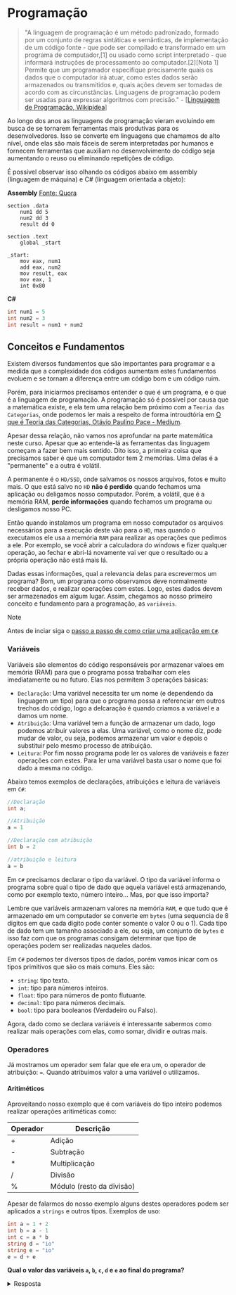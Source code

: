 # Programação

> "A linguagem de programação é um método padronizado, formado por um conjunto de regras sintáticas e semânticas, de implementação de um código fonte - que pode ser compilado e transformado em um programa de computador,[1] ou usado como script interpretado - que informará instruções de processamento ao computador.[2][Nota 1] Permite que um programador especifique precisamente quais os dados que o computador irá atuar, como estes dados serão armazenados ou transmitidos e, quais ações devem ser tomadas de acordo com as circunstâncias. Linguagens de programação podem ser usadas para expressar algoritmos com precisão." - [[Linguagem de Programação, Wikipidea](https://pt.wikipedia.org/wiki/Linguagem_de_programa%C3%A7%C3%A3o)]

Ao longo dos anos as linguagens de programação vieram evoluindo em busca de se tornarem ferramentas mais produtivas para os desenvolvedores. Isso se converte em linguagens que chamamos de alto nível, onde elas são maís fáceis de serem interpretadas por humanos e fornecem ferramentas que auxiliam no desenvolvimento do código seja aumentando o reuso ou eliminando repetições de código.

É possível observar isso olhando os códigos abaixo em assembly (linguagem de máquina) e C# (linguagem orientada a objeto):

**Assembly** [Fonte: Quora](https://www.quora.com/How-do-I-write-an-assembly-language-program-to-add-two-numbers)
``` assembly
section .data 
    num1 dd 5 
    num2 dd 3 
    result dd 0 
 
section .text 
    global _start 
 
_start: 
    mov eax, num1 
    add eax, num2 
    mov result, eax 
    mov eax, 1 
    int 0x80 
```

**C#**
``` c#
int num1 = 5
int num2 = 3
int result = num1 + num2
```

## Conceitos e Fundamentos

Existem diversos fundamentos que são importantes para programar e a medida que a complexidade dos códigos aumentam estes fundamentos evoluem e se tornam a diferença entre um código bom e um código ruim.

Porém, para iniciarmos precisamos entender o que é um programa, e o que é a linguagem de programação. A programação só é possível por causa que a matemática existe, e ela tem uma relação bem próximo com a `Teoria das Categorias`, onde podemos ler mais a respeito de forma introudtória em [O que é Teoria das Categorias, Otávio Paulino Pace - Medium](https://medium.com/@otaviopp8/o-que-%C3%A9-teoria-das-categorias-5e7ed0d64a94).

Apesar dessa relação, não vamos nos aprofundar na parte matemática neste curso. Apesar que ao entende-lá as ferramentas das linguagem começam a fazer bem mais sentido. Dito isso, a primeira coisa que precisamos saber é que um computador tem 2 memórias. Uma delas é a "permanente" e a outra é volátil.

A permanente é o `HD/SSD`, onde salvamos os nossos arquivos, fotos e muito mais. O que está salvo no `HD` **não é perdido** quando fechamos uma aplicação ou deligamos nosso computador. Porém, a volátil, que é a memória RAM, **perde informações** quando fechamos um programa ou desligamos nosso PC.

Então quando instalamos um programa em nosso computador os arquivos necessários para a execução deste vão para o `HD`, mas quando o executamos ele usa a memória `RAM` para realizar as operações que pedimos a ele. Por exemplo, se você abrir a calculadora do windows e fizer qualquer operação, ao fechar e abri-lá novamente vai ver que o resultado ou a própria operação não está mais lá.

Dadas essas informações, qual a relevancia delas para escrevermos um programa? Bom, um programa como observamos deve normalmente receber dados, e realizar operações com estes. Logo, estes dados devem ser armazenados em algum lugar. Assim, chegamos ao nosso primeiro conceito e fundamento para a programação, as `variáveis`.

> [!NOTE] 
> Antes de inciar siga o [passo a passo de como criar uma aplicação em `C#`](csharp-console.md).

### Variáveis

Variáveis são elementos do código responsáveis por armazenar valoes em memória (RAM) para que o programa possa trabalhar com eles imediatamente ou no futuro. Elas nos permitem 3 operações básicas:

- `Declaração`: Uma variável necessita ter um nome (e dependendo da linguagem um tipo) para que o programa possa a referenciar em outros trechos do código, logo a delcaração é quando criamos a variável e a damos um nome.
- `Atribuição`: Uma variável tem a função de armazenar um dado, logo podemos atribuir valores a elas. Uma variável, como o nome diz, pode mudar de valor, ou seja, podemos armazenar um valor e depois o substituir pelo mesmo processo de atribuição.
- `Leitura`: Por fim nosso programa pode ler os valores de variáveis e fazer operações com estes. Para ler uma variável basta usar o nome que foi dado a mesma no código.

Abaixo temos exemplos de declarações, atribuições e leitura de variáveis em `C#`:

```c#
//Declaração
int a;

//Atribuição
a = 1

//Declaração com atribuição
int b = 2

//atribuição e leitura
a = b
```

Em `C#` precisamos declarar o tipo da variável. O tipo da variável informa o programa sobre qual o tipo de dado que aquela variável está armazenando, como por exemplo texto, número inteiro... Mas, por que isso importa?

Lembre que variáveis armazenam valores na memória `RAM`, e que tudo que é armazenado em um computador se converte em `bytes` (uma sequencia de 8 digitos em que cada digito pode conter somente o valor 0 ou o 1). Cada tipo de dado tem um tamanho associado a ele, ou seja, um conjunto de `bytes` e isso faz com que os programas consigam determinar que tipo de operações podem ser realizadas naqueles dados.

Em `C#` podemos ter diversos tipos de dados, porém vamos inicar com os tipos primitivos que são os mais comuns. Eles são:

- `string`: tipo texto.
- `int`: tipo para números inteiros.
- `float`: tipo para números de ponto flutuante.
- `decimal`: tipo para números decimais.
- `bool`: tipo para booleanos (Verdadeiro ou Falso).

Agora, dado como se declara variáveis é interessante sabermos como realizar mais operações com elas, como somar, dividir e outras mais.

### Operadores

Já mostramos um operador sem falar que ele era um, o operador de atribuição: `=`. Quando atribuimos valor a uma variável o utilizamos. 

#### Aritiméticos

Aproveitando nosso exemplo que é com variáveis do tipo inteiro podemos realizar operações aritiméticas como:

| Operador | Descrição |
| -------- | --------- |
| + | Adição |
| - | Subtração |
| * | Multiplicação |
| / | Divisão |
| % | Módulo (resto da divisão) |


Apesar de falarmos do nosso exemplo alguns destes operadores podem ser aplicados a `strings` e outros tipos. Exemplos de uso:


```c#
int a = 1 + 2
int b = a - 1
int c = a * b
string d = "io"
string e = "io"
e = d + e
```

**Qual o valor das variáveis `a`, `b`, `c`, `d` e `e` ao final do programa?**
<details>
    <summary>Resposta</summary>

- `a = 3`
- `b = 2`
- `c = 6`
- `d = "io"`
- `e = "ioio"`

<details>

Para os próximos operadores acompanharemos o artigo [Tipos de Operadores do C#, DevMedia](https://www.devmedia.com.br/tipos-de-operadores-do-csharp/18873).

## Referencias

- [Linguagem de Programação, Wikipidea](https://pt.wikipedia.org/wiki/Linguagem_de_programa%C3%A7%C3%A3o)
- [How do I write an assembly language program to add two numbers?, Quora](https://www.quora.com/How-do-I-write-an-assembly-language-program-to-add-two-numbers)
- [O que é Teoria das Categorias, Otávio Paulino Pace - Medium](https://medium.com/@otaviopp8/o-que-%C3%A9-teoria-das-categorias-5e7ed0d64a94)
- [Tipos de Operadores do C#, DevMedia](https://www.devmedia.com.br/tipos-de-operadores-do-csharp/18873)

## Inidcações de Leitura
- [Category Theory for Programmers, Bartosz Milewiski](https://unglueit-files.s3.amazonaws.com/ebf/e90890f0a6ea420c9825657d6f3a851d.pdf) (Avançado)